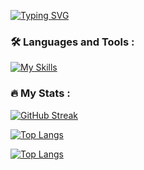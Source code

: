 <a href="https://git.io/typing-svg"><img src="https://readme-typing-svg.demolab.com?font=Robota&pause=1000&color=39F711&center=true&random=false&width=435&lines=Hello;I+am+Ayan+Sayyad;Full+Stack+Developer;Cyber+Security+Analyst;Network+Security+Engineer" alt="Typing SVG" /></a>
### :hammer_and_wrench: Languages and Tools :
[![My Skills](https://skillicons.dev/icons?i=html,css,js,react,nodejs,mongodb,c,cpp,py,aws,gcp,azure,docker,git,codepen,kali,linux,vscode,figma)](https://skillicons.dev)


### :fire: My Stats :

[![GitHub Streak](http://github-readme-streak-stats.herokuapp.com?user=Ayan02-coder)](https://git.io/streak-stats)

[![Top Langs](https://github-readme-stats.vercel.app/api/top-langs/?username=Ayan02-coder)](https://github.com/anuraghazra/github-readme-stats)

[![Top Langs](https://github-readme-stats.vercel.app/api/top-langs/?username=Ayan02-coder&layout=compact&theme=vision-friendly-dark)](https://github.com/anuraghazra/github-readme-stats)


